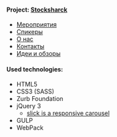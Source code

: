 <h4>Project: <a href="https://mnaumenko90.github.io/stocksharck/build/" target="_blank">Stocksharck</a></h4>
<ul>
  <li><a href="https://mnaumenko90.github.io/stocksharck/build/vebinar_page.html">Мероприятия</a></li>
  <li><a href="https://mnaumenko90.github.io/stocksharck/build/spickers.html">Спикеры</a></li>
  <li><a href="https://mnaumenko90.github.io/stocksharck/build/company.html">О нас</a></li>
  <li><a href="https://mnaumenko90.github.io/stocksharck/build/contacts.html">Контакты</a></li>
  <li><a href="https://mnaumenko90.github.io/stocksharck/build/ideas_page.html">Идеи и обзоры</a></li>
</ul>
<h4>Used technologies:</h4>
<ul>
  <li>HTML5</li>
  <li>CSS3 (SASS)</li>
  <li>Zurb Foundation</li>
  <li>jQuery 3
      <ul>
        <li><a href="https://github.com/kenwheeler/slick" target="_blank">slick is a responsive carousel</a></li>
      </ul>
  </li>
  <li>GULP</li>
  <li>WebPack</li>
</ul>
